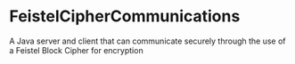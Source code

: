 # FeistelCipherCommunications
A Java server and client that can communicate securely through the use of a Feistel Block Cipher for encryption
